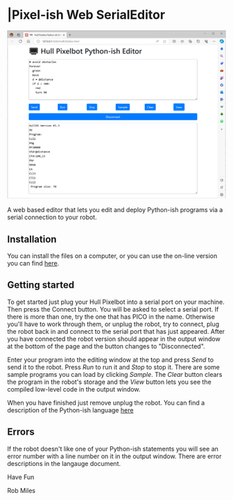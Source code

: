 # |Pixel-ish Web SerialEditor
![image of the editor in use](images/editor.png)

A web based editor that lets you edit and deploy Python-ish programs via a serial connection to your robot.
## Installation
You can install the files on a computer, or you can use the on-line version you can find [here](http://hullpixelbot.com/Python-ish).
## Getting started
To get started just plug your Hull Pixelbot into a serial port on your machine. Then press the Connect button. You will be asked to select a serial port. If there is more than one, try the one that has PICO in the name. Otherwise you'll have to work through them, or unplug the robot, try to connect, plug the robot back in and connect to the serial port that has just appeared. After you have connected the robot version should appear in the output window at the bottom of the page and the button changes to "Disconnected".

Enter your program into the editing window at the top and press *Send* to send it to the robot. Press *Run* to run it and *Stop* to stop it. There are some sample programs you can load by clicking *Sample*. The *Clear* button clears the program in the robot's storage and the *View* button lets you see the compiled low-level code in the output window.

When you have finished just remove unplug the robot. 
You can find a description of the Python-ish language [here](https://github.com/HullPixelbot/Documentation)
##  Errors
If the robot doesn't like one of your Python-ish statements you will see an error number with a line number on it in the output window. There are error descriptions in the langauge document.

Have Fun

Rob Miles